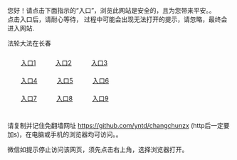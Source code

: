 您好！请点击下面指示的“入口”，浏览此网站是安全的，且为您带来平安。。 <br/>
点击入口后，请耐心等待， 过程中可能会出现无法打开的提示，请忽略，最终会进入网站. </br>

法轮大法在长春<br/>
<div style="padding:10px"><a style="margin:20px" target="_blank" href="https://d2gx2ej0arj5kf.cloudfront.net/2Qpsp?slllfb" id="ccLink1" rel="nofollow">入口1</a> <a target="_blank" style="margin:20px" href="https://drn3onh8ba512.cloudfront.net/2Qpsp?ntnjdjvq" id="ccLink2" rel="nofollow">入口2</a> <a style="margin:20px" target="_blank" href="https://d2x1m7c29bqt3z.cloudfront.net/2Qpsp?rtdhrlad" id="ccLink3" rel="nofollow">入口3</a></div>

<div style="padding:10px" ><a style="margin:20px" target="_blank" href="https://d2gx2ej0arj5kf.cloudfront.net/2Qpsp?slllfb" id="ccLink4" rel="nofollow">入口4</a> <a style="margin:20px" href="https://drn3onh8ba512.cloudfront.net/2Qpsp?ntnjdjvq" target="_blank" id="ccLink5" rel="nofollow">入口5</a> <a style="margin:20px" href="https://d2x1m7c29bqt3z.cloudfront.net/2Qpsp?rtdhrlad" target="_blank" id="ccLink6" rel="nofollow">入口6</a></div>

<div style="padding:10px"><a style="margin:20px" target="_blank" href="https://d2gx2ej0arj5kf.cloudfront.net/2Qpsp?slllfb" id="ccLink7" rel="nofollow">入口7</a> <a style="margin:20px" href="https://drn3onh8ba512.cloudfront.net/2Qpsp?ntnjdjvq" target="_blank" id="ccLink8" rel="nofollow">入口8</a> <a style="margin:20px" target="_blank" href="https://d2x1m7c29bqt3z.cloudfront.net/2Qpsp?rtdhrlad" id="ccLink9" rel="nofollow">入口9</a></div>

<br/>



请复制并记住免翻墙网址 https://github.com/yntd/changchunzx (http后一定要加s)，在电脑或手机的浏览器均可访问。。<br/>

微信如提示停止访问该网页，须先点击右上角，选择浏览器打开。
